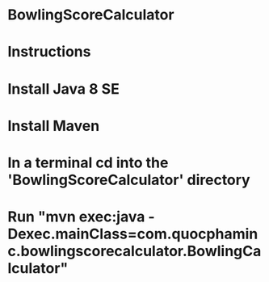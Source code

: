 # BowlingScoreCalculator

# Instructions
# Install Java 8 SE
# Install Maven
# In a terminal cd into the 'BowlingScoreCalculator' directory
# Run "mvn exec:java -Dexec.mainClass=com.quocphaminc.bowlingscorecalculator.BowlingCalculator"